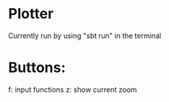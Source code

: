 # Plotter

Currently run by using "sbt run" in the terminal

# Buttons:
f: input functions
z: show current zoom